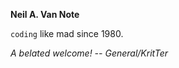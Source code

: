 

**Neil A. Van Note**

<code>coding</code> like mad since 1980.

*A belated welcome! -- General/KritTer*